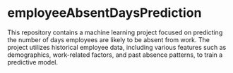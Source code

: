 # employeeAbsentDaysPrediction
This repository contains a machine learning project focused on predicting the number of days employees are likely to be absent from work. The project utilizes historical employee data, including various features such as demographics, work-related factors, and past absence patterns, to train a predictive model.
